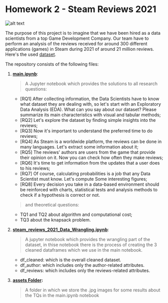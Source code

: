 # Homework 2 - Steam Reviews 2021

![alt text](https://media.amicopc.com/wp-content/uploads/2015/07/18164459/steam.jpg)

The purpose of this project is to imagine that we have been hired as a data scientists from a top Game Development Company. Our team have to perform an analysis of the reviews received for around 300 different applications (games) in Steam during 2021 of around 21 million reviews. Here's the used [dataset](https://www.kaggle.com/najzeko/steam-reviews-2021).

The repository consists of the following files:

1. __[main.ipynb](https://nbviewer.org/github/AhMeDxHaMiDo/Steam-Reviews-Dataset-2021/blob/master/main.ipynb)__:
   > A Jupyter notebook which provides the solutions to all research questions:
   - [RQ1] After collecting information, the Data Scientists have to know what dataset they are dealing with, so let's start with an Exploratory Data Analysis (EDA). What can you say about our dataset? Please summarize its main characteristics with visual and tabular methods;
   - [RQ2] Let's explore the dataset by finding simple insights into the reviews;
   - [RQ3] Now it's important to understand the preferred time to do reviews;
   - [RQ4] As Steam is a worldwide platform, the reviews can be done in many languages. Let's extract some information about it;
   - [RQ5] The reviews' authors are users from the game that provide their opinion on it. Now you can check how often they make reviews;
   - [RQ6] It's time to get information from the updates that a user does to his reviews;
   - [RQ7] Of course, calculating probabilities is a job that any Data Scientist must know. Let's compute Some interesting figures;
   - [RQ8] Every decision you take in a data-based environment should be reinforced with charts, statistical tests and analysis methods to check if a hypothesis is correct or not.
  
   > and theoretical questions:
   - TQ1 and TQ2 about algorithm and computational cost;
   - TQ3 about the knapsack problem.


2. __[steam_reviews_2021_Data_Wrangling.ipynb](https://nbviewer.org/github/AhMeDxHaMiDo/Steam-Reviews-Dataset-2021/blob/master/steam_reviews_2021_Data_Wrangling.ipynb)__:
   > A jupyter notebook which provides the wrangling part of the dataset, in thise notebook there is the process of creating the 3 cleaned dataframes which we use in the main notebook.
   - df_cleaned: which is the overall cleaned dataset.
   - df_author: which includes only the author-related attributes. 
   - df_reviews: which includes only the reviews-related attributes.
3. __[assets Folder](https://github.com/AhMeDxHaMiDo/Steam-Reviews-Dataset-2021/tree/master/assets):__
   > A folder in which we store the .jpg images for some results about the TQs in the main.ipynb notebook
